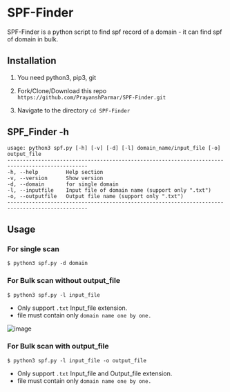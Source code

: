 # SPF-Finder
SPF-Finder is a python script to find spf record of a domain - it can find spf of domain in bulk.

## Installation

1. You need python3, pip3, git

2. Fork/Clone/Download this repo
    `https://github.com/PrayanshParmar/SPF-Finder.git`
 
3. Navigate to the directory
    `cd SPF-Finder`

## SPF_Finder -h
```
usage: python3 spf.py [-h] [-v] [-d] [-l] domain_name/input_file [-o] output_file
------------------------------------------------------------------------------------------------    
-h, --help         Help section
-v, --version      Show version
-d, --domain       for single domain
-l, --inputfile    Input file of domain name (support only ".txt")
-o, --outputfile   Output file name (support only ".txt")
------------------------------------------------------------------------------------------------

```

## Usage

### For single scan
`$ python3 spf.py -d domain`

### For Bulk scan without output_file
`$ python3 spf.py -l input_file`
- Only support `.txt` Input_file extension.
- file must contain only `domain name one by one.`

![image](https://user-images.githubusercontent.com/103236128/200896923-48c03dc6-098a-4a8a-af26-0b43aafc3ba1.png)

### For Bulk scan with output_file
`$ python3 spf.py -l input_file -o output_file`
- Only support `.txt` Input_file and Output_file extension.
- file must contain only `domain name one by one.`

























